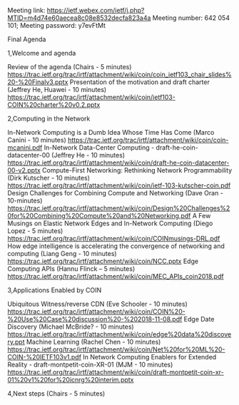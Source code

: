 Meeting link: 
        https://ietf.webex.com/ietf/j.php?MTID=m4d74e60aecea8c08e8532decfa823a4a 
Meeting number: 642 054 101; 
Meeting password: y7evFtMt

Final Agenda

1,Welcome and agenda

Review of the agenda (Chairs - 5 minutes) https://trac.ietf.org/trac/irtf/attachment/wiki/coin/coin_ietf103_chair_slides%20-%20Finalv3.pptx
Presentation of the motivation and draft charter (Jeffrey He, Huawei - 10 minutes) https://trac.ietf.org/trac/irtf/attachment/wiki/coin/ietf103-COIN%20charter%20v0.2.pptx

2,Computing in the Network

In-Network Computing is a Dumb Idea Whose Time Has Come (Marco Canini - 10 minutes) https://trac.ietf.org/trac/irtf/attachment/wiki/coin/coin-mcanini.pdf
In-Network Data-Center Computing - draft-he-coin-datacenter-00 (Jeffrey He - 10 minutes) https://trac.ietf.org/trac/irtf/attachment/wiki/coin/draft-he-coin-datacenter-00-v2.pptx
Compute-First Networking: Rethinking Network Programmability (Dirk Kutscher - 10 minutes) https://trac.ietf.org/trac/irtf/attachment/wiki/coin/ietf-103-kutscher-coin.pdf
Design Challenges for Combining Compute and Networking (Dave Oran - 10-minutes) https://trac.ietf.org/trac/irtf/attachment/wiki/coin/Design%20Challenges%20for%20Combining%20Compute%20and%20Networking.pdf
A Few Musings on Elastic Network Edges and In-Network Computing (Diego Lopez - 5 minutes) https://trac.ietf.org/trac/irtf/attachment/wiki/coin/COINmusings-DRL.pdf
How edge intelligence is accelerating the convergence of networking and computing (Liang Geng - 10 minutes) https://trac.ietf.org/trac/irtf/attachment/wiki/coin/NCC.pptx
Edge Computing APIs (Hannu Flinck – 5 minutes) https://trac.ietf.org/trac/irtf/attachment/wiki/coin/MEC_APIs_coin2018.pdf

3,Applications Enabled by COIN

Ubiquitous Witness/reverse CDN (Eve Schooler - 10 minutes) https://trac.ietf.org/trac/irtf/attachment/wiki/coin/COIN%20-%20Use%20Case%20discussion%20-%202018-11-08.pdf
Edge Date Discovery (Michael McBride? - 10 minutes) https://trac.ietf.org/trac/irtf/attachment/wiki/coin/edge%20data%20discovery.ppt
Machine Learning (Rachel Chen - 10 minutes) https://trac.ietf.org/trac/irtf/attachment/wiki/coin/Net%20for%20ML%20-COIN-%20IETF103v1.pdf
In Network Computing Enablers for Extended Reality - draft-montpetit-coin-XR-01 (MJM - 10 minutes) https://trac.ietf.org/trac/irtf/attachment/wiki/coin/draft-montpetit-coin-xr-01%20v1%20for%20icnrg%20interim.pptx

4,Next steps (Chairs - 5 minutes)
